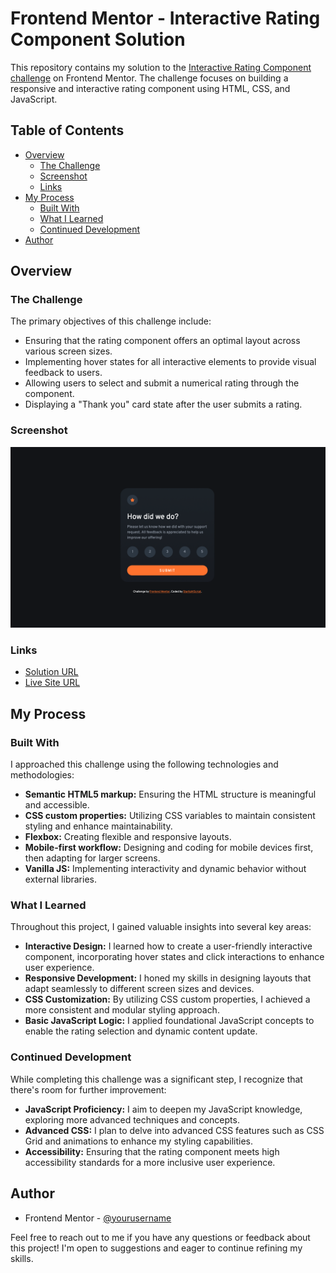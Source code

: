 # Frontend Mentor - Interactive Rating Component Solution

This repository contains my solution to the [Interactive Rating Component challenge](https://www.frontendmentor.io/challenges/interactive-rating-component-koxpeBUmI) on Frontend Mentor. The challenge focuses on building a responsive and interactive rating component using HTML, CSS, and JavaScript.

## Table of Contents

- [Overview](#overview)
  - [The Challenge](#the-challenge)
  - [Screenshot](#screenshot)
  - [Links](#links)
- [My Process](#my-process)
  - [Built With](#built-with)
  - [What I Learned](#what-i-learned)
  - [Continued Development](#continued-development)
- [Author](#author)

## Overview

### The Challenge

The primary objectives of this challenge include:

- Ensuring that the rating component offers an optimal layout across various screen sizes.
- Implementing hover states for all interactive elements to provide visual feedback to users.
- Allowing users to select and submit a numerical rating through the component.
- Displaying a "Thank you" card state after the user submits a rating.

### Screenshot

![Interactive Rating Component](./screenshots/desktop-design.png)

### Links

- [Solution URL](https://your-solution-url.com)
- [Live Site URL](https://your-live-site-url.com)

## My Process

### Built With

I approached this challenge using the following technologies and methodologies:

- **Semantic HTML5 markup:** Ensuring the HTML structure is meaningful and accessible.
- **CSS custom properties:** Utilizing CSS variables to maintain consistent styling and enhance maintainability.
- **Flexbox:** Creating flexible and responsive layouts.
- **Mobile-first workflow:** Designing and coding for mobile devices first, then adapting for larger screens.
- **Vanilla JS:** Implementing interactivity and dynamic behavior without external libraries.

### What I Learned

Throughout this project, I gained valuable insights into several key areas:

- **Interactive Design:** I learned how to create a user-friendly interactive component, incorporating hover states and click interactions to enhance user experience.
- **Responsive Development:** I honed my skills in designing layouts that adapt seamlessly to different screen sizes and devices.
- **CSS Customization:** By utilizing CSS custom properties, I achieved a more consistent and modular styling approach.
- **Basic JavaScript Logic:** I applied foundational JavaScript concepts to enable the rating selection and dynamic content update.
  
### Continued Development

While completing this challenge was a significant step, I recognize that there's room for further improvement:

- **JavaScript Proficiency:** I aim to deepen my JavaScript knowledge, exploring more advanced techniques and concepts.
- **Advanced CSS:** I plan to delve into advanced CSS features such as CSS Grid and animations to enhance my styling capabilities.
- **Accessibility:** Ensuring that the rating component meets high accessibility standards for a more inclusive user experience.

## Author

- Frontend Mentor - [@yourusername](https://www.frontendmentor.io/profile/StarlightScript)

Feel free to reach out to me if you have any questions or feedback about this project! I'm open to suggestions and eager to continue refining my skills.
